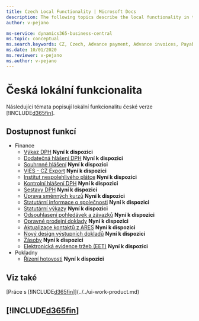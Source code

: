 ```yaml
---
title: Czech Local Functionality | Microsoft Docs
description: The following topics describe the local functionality in the Czech version of Business Central.
author: v-pejano

ms-service: dynamics365-business-central
ms.topic: conceptual
ms.search.keywords: CZ, Czech, Advance payment, Advance invoices, Payables, Finance,  Cash, EET, Cash Desk
ms.date: 10/01/2020
ms.reviewer: v-pejano
ms.author: v-pejano
---
```


# Česká lokální funkcionalita

Následující témata popisují lokální funkcionalitu české verze [!INCLUDE[d365fin](../../includes/d365fin_md.md)].

## Dostupnost funkcí

* Finance  
  * [Výkaz DPH](vat-statement.md) **Nyní k dispozici** 
  * [Dodatečná hlášení DPH](supplementary-vat-statement.md) **Nyní k dispozici** 
  * [Souhrnné hlášení](vies-cz.md) **Nyní k dispozici** 
  * [VIES - CZ Export](how-to-use-vies-cz-export.md) **Nyní k dispozici** 
  * [Institut nespolehlivého plátce](unreliable-payer.md) **Nyní k dispozici** 
  * [Kontrolní hlášení DPH](vat-control-report.md) **Nyní k dispozici** 
  * [Sestavy DPH](vat-reports-cz.md) **Nyní k dispozici** 
  * [Úprava směnných kurzů](how-to-update-exchange-rate.md) **Nyní k dispozici** 
  * [Statutární informace o společnosti](statutory-company-information.md) **Nyní k dispozici** 
  * [Statutární výkazy](statutory-statements.md) **Nyní k dispozici** 
  * [Odsouhlasení pohledávek a závazků](customers-vendors-reconciliations.md) **Nyní k dispozici** 
  * [Opravné prodejní doklady](sales-correcting-documents.md) **Nyní k dispozici** 
  * [Aktualizace kontaktů z ARES](how-to-update-contacts-from-ares.md) **Nyní k dispozici** 
  * [Nový design výstupních dokladů](new-design-of-output-documents.md) **Nyní k dispozici** 
  * [Zásoby](inventory-counting-document.md) **Nyní k dispozici** 
  * [Elektronická evidence tržeb (EET)](eet.md) **Nyní k dispozici** 
* Pokladny   
  * [Řízení hotovosti](cash-desk.md) **Nyní k dispozici** 

 
## Viz také

[Práce s [!INCLUDE[d365fin](../../includes/d365fin_md.md)]](../../ui-work-product.md)  

## [!INCLUDE[d365fin](../../includes/free_trial_md.md)]  
